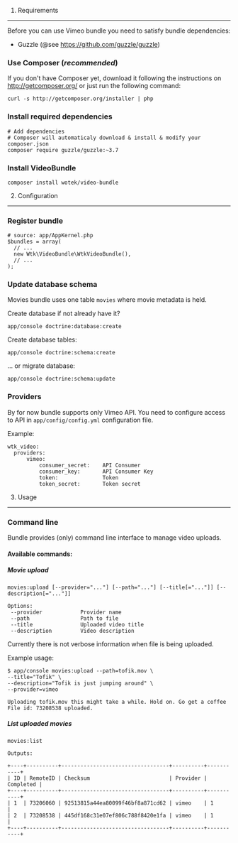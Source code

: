 1) Requirements
----------------------------------

Before you can use Vimeo bundle you need to satisfy bundle dependencies:

* Guzzle (@see https://github.com/guzzle/guzzle)

### Use Composer (*recommended*)

If you don't have Composer yet, download it following the instructions on
http://getcomposer.org/ or just run the following command:

    curl -s http://getcomposer.org/installer | php

### Install required dependencies

    # Add dependencies
    # Composer will automaticaly download & install & modify your composer.json
    composer require guzzle/guzzle:~3.7

### Install VideoBundle

    composer install wotek/video-bundle

2) Configuration
----------------------------------

### Register bundle

    # source: app/AppKernel.php
    $bundles = array(
      // ...
      new Wtk\VideoBundle\WtkVideoBundle(),
      // ...
    );

### Update database schema

Movies bundle uses one table ``movies`` where movie metadata is held.

Create database if not already have it?

    app/console doctrine:database:create

Create database tables:

    app/console doctrine:schema:create

... or migrate database:

    app/console doctrine:schema:update

### Providers

By for now bundle supports only Vimeo API.
You need to configure access to API in `app/config/config.yml` configuration file.

Example:

    wtk_video:
      providers:
          vimeo:
              consumer_secret:    API Consumer
              consumer_key:       API Consumer Key
              token:              Token
              token_secret:       Token secret

3) Usage
----------------------------------

### Command line

Bundle provides (only) command line interface to manage video uploads.

#### Available commands:

##### Movie upload

    movies:upload [--provider="..."] [--path="..."] [--title[="..."]] [--description[="..."]]

    Options:
     --provider            Provider name
     --path                Path to file
     --title               Uploaded video title
     --description         Video description

Currently there is not verbose information when file is being uploaded.

Example usage:

    $ app/console movies:upload --path=tofik.mov \
    --title="Tofik" \
    --description="Tofik is just jumping around" \
    --provider=vimeo

    Uploading tofik.mov this might take a while. Hold on. Go get a coffee
    File id: 73208538 uploaded.


##### List uploaded movies

    movies:list

    Outputs:

    +----+----------+----------------------------------+----------+-----------+
    | ID | RemoteID | Checksum                         | Provider | Completed |
    +----+----------+----------------------------------+----------+-----------+
    | 1  | 73206060 | 92513815a44ea80099f46bf8a871cd62 | vimeo    | 1         |
    | 2  | 73208538 | 445df168c31e07ef806c788f8420e1fa | vimeo    | 1         |
    +----+----------+----------------------------------+----------+-----------+











